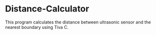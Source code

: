 # Distance-Calculator
This program calculates the distance between ultrasonic sensor and the nearest boundary using Tiva C.
